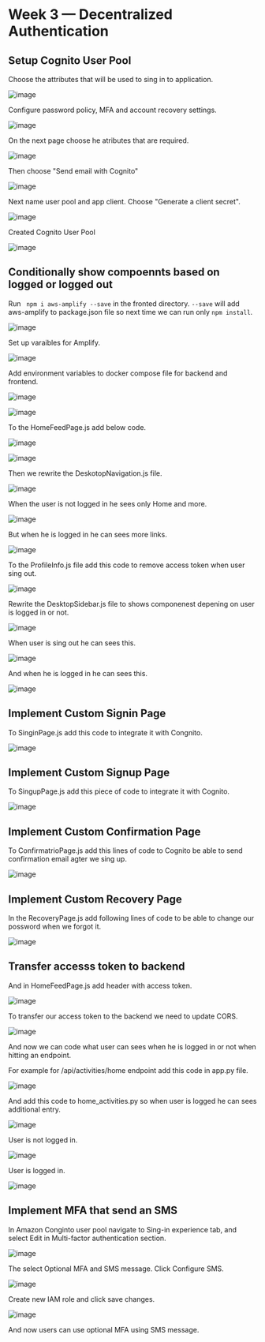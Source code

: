 # Week 3 — Decentralized Authentication

## Setup Cognito User Pool

Choose the attributes that will be used to sing in to application.

![image](https://user-images.githubusercontent.com/96197101/224513746-6cb40383-1681-4252-85c9-3b37a4d57a30.png)

Configure password policy, MFA and account recovery settings.

![image](https://user-images.githubusercontent.com/96197101/224513785-e02ac96e-be7c-4675-8519-9f67552e388b.png)

On the next page choose he atributes that are required.

![image](https://user-images.githubusercontent.com/96197101/224513873-bb53a4cb-9223-4e69-b1f6-759a2b757d1e.png)

Then choose "Send email with Cognito"

![image](https://user-images.githubusercontent.com/96197101/224513892-1ab9a866-75ca-4cfc-84da-279171174a7d.png)

Next name user pool and app client. Choose "Generate a client secret".

![image](https://user-images.githubusercontent.com/96197101/224514068-f05f9f04-30da-4fd0-890c-f462e0232e86.png)

Created Cognito User Pool

![image](https://user-images.githubusercontent.com/96197101/224513653-dfdb8686-b5da-43e4-b6a3-308984377448.png)

## Conditionally show compoennts based on logged or logged out

Run <code> npm i aws-amplify --save</code> in the fronted directory. <code>--save</code> will add aws-amplify to package.json file so next time we can run only <code>npm install</code>.

![image](https://user-images.githubusercontent.com/96197101/224514340-70b5d040-6723-41fc-a837-ebaa82852738.png)

Set up varaibles for Amplify.

![image](https://user-images.githubusercontent.com/96197101/224515770-a3913954-9ffe-48ca-b7d3-f6d77db744ff.png)

Add environment variables to docker compose file for backend and frontend.

![image](https://user-images.githubusercontent.com/96197101/224517323-54a6835f-b19d-49bb-a2ea-44f77c2c71f5.png)

![image](https://user-images.githubusercontent.com/96197101/224517350-83c400d8-1f58-42ea-8b80-fe5420d76858.png)

To the HomeFeedPage.js add below code.

![image](https://user-images.githubusercontent.com/96197101/224517516-7cd88645-3968-4300-8d7b-6cfcce9dabbf.png)

![image](https://user-images.githubusercontent.com/96197101/224517687-6c1de6f0-422a-4686-b504-2eed69656b5e.png)

Then we rewrite the DeskotopNavigation.js file. 

![image](https://user-images.githubusercontent.com/96197101/224517777-64710703-92e8-49d3-becb-f82e97f8ef11.png)

When the user is not logged in he sees only Home and more.

![image](https://user-images.githubusercontent.com/96197101/224517820-c40d75b3-ed6c-45cb-a0b6-bac482741fa2.png)

But when he is logged in he can sees more links.

![image](https://user-images.githubusercontent.com/96197101/224517910-f8b7454e-bf1f-407e-8d8b-7c4ad0c6ee19.png)

To the ProfileInfo.js file add this code to remove access token when user sing out.

![image](https://user-images.githubusercontent.com/96197101/224517958-ef129d28-6347-49a2-b7bc-7bce003bb6d7.png)

Rewrite the DesktopSidebar.js file to shows componenest depening on user is logged in or not.

![image](https://user-images.githubusercontent.com/96197101/224518023-7cb3c46e-151e-4fdf-bb27-ee2b46dbd847.png)

When user is sing out he can sees this.

![image](https://user-images.githubusercontent.com/96197101/224518046-d5f65739-ab1f-4b8a-9250-a0eb2ef501be.png)

And when he is logged in he can sees this.

![image](https://user-images.githubusercontent.com/96197101/224518061-d327b07b-da05-4359-96d5-006ebbdee7c6.png)


## Implement Custom Signin Page

To SinginPage.js add this code to integrate it with Congnito. 

![image](https://user-images.githubusercontent.com/96197101/224518248-2b5c61c2-1b30-489b-88b2-d1672683129c.png)

## Implement Custom Signup Page

To SingupPage.js add this piece of code to integrate it with Cognito.

![image](https://user-images.githubusercontent.com/96197101/224518359-6911087c-7e48-46bb-9725-bf36a98595fb.png)


## Implement Custom Confirmation Page

To ConfirmatrioPage.js add this lines of code to Cognito be able to send confirmation email agter we sing up.

![image](https://user-images.githubusercontent.com/96197101/224518428-188eb1ef-4be8-4726-ac85-116b1c27eced.png)

## Implement Custom Recovery Page

In the RecoveryPage.js add following lines of code to be able to change our possword when we forgot it.

![image](https://user-images.githubusercontent.com/96197101/224518530-e8f4bde9-6bcc-4d17-8a20-f552a11a7cd5.png)


## Transfer accesss token to backend

And in HomeFeedPage.js add header with access token.

![image](https://user-images.githubusercontent.com/96197101/224518613-460719a5-c7a6-429c-962c-9eaba79613c4.png)

To transfer our access token to the backend we need to update CORS.

![image](https://user-images.githubusercontent.com/96197101/224518761-50b0b27c-0980-4e0d-becd-018e53d31c1b.png)

And now we can code what user can sees when he is logged in or not when hitting an endpoint.

For example for /api/activities/home endpoint add this code in app.py file.

![image](https://user-images.githubusercontent.com/96197101/224518805-e943bfbc-74e5-4127-b74b-bfae1bc7a22e.png)

And add this code to home_activities.py so when user is logged he can sees additional entry.

![image](https://user-images.githubusercontent.com/96197101/224518842-2abea171-7277-4399-ad09-c1a3cf185778.png)

User is not logged in.

![image](https://user-images.githubusercontent.com/96197101/224519000-e107d519-15a3-413e-a7e2-90d152164165.png)

User is logged in.

![image](https://user-images.githubusercontent.com/96197101/224519016-9ffac2b3-ca84-4a02-80fd-b3c8f8a1e91c.png)


## Implement MFA that send an SMS

In Amazon Conginto user pool navigate to Sing-in experience tab, and select Edit in Multi-factor authentication section.

![image](https://user-images.githubusercontent.com/96197101/227641657-f0504822-c860-4378-a39b-d30dbd1840f7.png)

The select Optional MFA and SMS message. Click Configure SMS.

![image](https://user-images.githubusercontent.com/96197101/227642065-0109a25d-9454-4688-a28f-27b3bc6bd133.png)

Create new IAM role and click save changes.

![image](https://user-images.githubusercontent.com/96197101/227642307-d724ca4c-d33e-4c45-9f32-03c3910a4050.png)

And now users can use optional MFA using SMS message.
